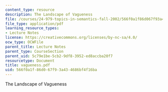 ```yaml
---
content_type: resource
description: The Landscape of Vagueness
file: /courses/24-979-topics-in-semantics-fall-2002/566f0a1f86d067f93a434686bf4f16ba_vagueness.pdf
file_type: application/pdf
learning_resource_types:
- Lecture Notes
license: https://creativecommons.org/licenses/by-nc-sa/4.0/
ocw_type: OCWFile
parent_title: Lecture Notes
parent_type: CourseSection
parent_uid: 5c79e1be-5cb2-9df8-3952-ed8accba20f7
resourcetype: Document
title: vagueness.pdf
uid: 566f0a1f-86d0-67f9-3a43-4686bf4f16ba
---
```

The Landscape of Vagueness
